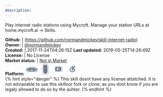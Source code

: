 ```yaml
---
description: 
---
```

Play internet radio stations using Mycroft.
Manage your station URLs at home.mycroft.ai -> Skills.

**Github:** | (https://github.com/normandmickey/skill-internet-radio)  
**Owner:** | [@normandmickey](https://github.com/normandmickey)  
**Created:** | 2017-11-24T04:26:15Z  **Last updated:** 2019-05-25T14:26:49Z  
**License:** | No License  
**Market status:** | [Not in Market](https://market.mycroft.ai/skill/)  
**Platform:**   ![](.gitbook/assets/mark-1-icon.png)  ![](.gitbook/assets/mark-2-icon.png)  ![](.gitbook/assets/picroft-icon.png)  ![](.gitbook/assets/kde.png)   
{% hint style="danger" %}
This skill dosnt have any license attatched. It is not adviasable to use this skillnor fork or clone, as you dont know if you are legaly allowed to do so by the auhtor.
{% endhint %}
